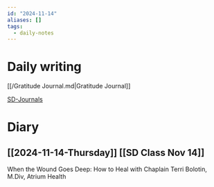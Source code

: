 ```yaml
---
id: "2024-11-14"
aliases: []
tags:
  - daily-notes
---
```


# Daily writing

[[/Gratitude Journal.md|Gratitude Journal]]

[SD-Journals](SD-Journals)

# Diary

## [[2024-11-14-Thursday]] [[SD Class Nov 14]]

When the Wound Goes Deep: How to Heal with Chaplain Terri Bolotin, M.Div, Atrium Health
